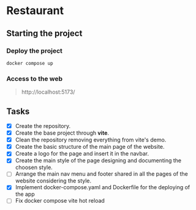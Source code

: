 # Restaurant
## Starting the project
### Deploy the project
`docker compose up`
### Access to the web
> http://localhost:5173/

## Tasks
- [X] Create the repository.
- [X] Create the base project through **vite**.
- [X] Clean the repository removing everything from vite's demo.
- [X] Create the basic structure of the main page of the website.
- [X] Create a logo for the page and insert it in the navbar.
- [X] Create the main style of the page designing and documenting the choosen style.
- [ ] Arrange the main nav menu and footer shared in all the pages of the website considering the style.
- [X] Implement docker-compose.yaml and Dockerfile for the deploying of the app
- [ ] Fix docker compose vite hot reload